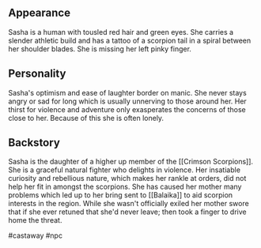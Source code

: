 ## Appearance
Sasha is a human with tousled red hair and green eyes. She carries a slender athletic build and has a tattoo of a scorpion tail in a spiral between her shoulder blades. She is missing her left pinky finger.
<br>

## Personality
Sasha's optimism and ease of laughter border on manic. She never stays angry or sad for long which is usually unnerving to those around her. Her thirst for violence and adventure only exasperates the concerns of those close to her. Because of this she is often lonely.
<br>

## Backstory
Sasha is the daughter of a higher up member of the [[Crimson Scorpions]]. She is a graceful natural fighter who delights in violence. Her insatiable curiosity and rebellious nature, which makes her rankle at orders, did not help her fit in amongst the scorpions.
She has caused her mother many problems which led up to her bring sent to [[Balaika]] to aid scorpion interests in the region. While she wasn't officially exiled her mother swore that if she ever retuned that she'd never leave; then took a finger to drive home the threat.
<br>







#castaway
#npc









